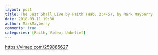 ```yaml
---
layout: post
title: The Just Shall Live by Faith (Hab. 2:4-5), by Mark Mayberry
date: 2018-03-11 19:30
author: MarkMayberry
comments: true
categories: [Faith, Video, Unbelief]
---
```

https://vimeo.com/259885627
